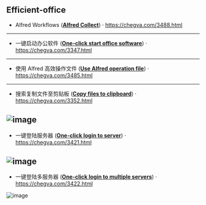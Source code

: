 ## Efficient-office

- Alfred Workflows ([**Alfred Collect**](/Aflred-Workflows/workflows)) · https://chegva.com/3488.html
---
- 一键启动办公软件 ([**One-click start office software**](/one-click-start-software)) · https://chegva.com/3347.html 
---
- 使用 Alfred 高效操作文件 ([**Use Alfred operation file**](/file-operation)) · https://chegva.com/3485.html
---
- 搜索复制文件至剪贴板 ([**Copy files to clipboard**](/copy-files-to-clipboard)) · https://chegva.com/3352.html

![image](https://github.com/anzhihe/Efficient-office/blob/master/copy-files-to-clipboard/File-Copy-demo.gif)
---
- 一键登陆服务器 ([**One-click login to server**](/one-click-login-server)) · https://chegva.com/3421.html

![image](https://github.com/anzhihe/Efficient-office/blob/master/one-click-login-server/Alfred-Server-demo.gif)
---
- 一键登陆多服务器 ([**One-click login to multiple servers**](/login-multiple-servers)) · https://chegva.com/3422.html

![image](https://github.com/anzhihe/Efficient-office/blob/master/login-multiple-servers/Login-Multiple-Servers.gif)
